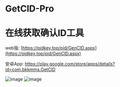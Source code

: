 # GetCID-Pro
# 在线获取确认ID工具  
 
web版: [https://pidkey.top/pid/GenCID.aspx](https://pidkey.top/pid/GenCID.aspx)

安卓App: https://play.google.com/store/apps/details?id=com.bkkmms.GetCID

![image](https://github.com/laomms/GetCID-Pro/blob/master/333.png)
![image](https://github.com/laomms/GetCID-Pro/blob/master/111.jpg)
